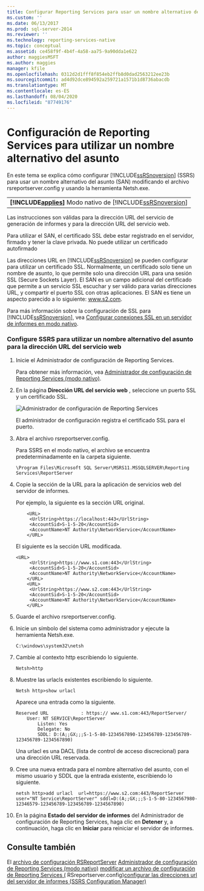 ```yaml
---
title: Configurar Reporting Services para usar un nombre alternativo del firmante | Microsoft Docs
ms.custom: ''
ms.date: 06/13/2017
ms.prod: sql-server-2014
ms.reviewer: ''
ms.technology: reporting-services-native
ms.topic: conceptual
ms.assetid: ce458f9f-4b4f-4a58-aa75-9a90dda1e622
author: maggiesMSFT
ms.author: maggies
manager: kfile
ms.openlocfilehash: 0312d2d1fff8f854eb2ffb8d0dad2563212ee23b
ms.sourcegitcommit: ad4d92dce894592a259721a1571b1d8736abacdb
ms.translationtype: MT
ms.contentlocale: es-ES
ms.lasthandoff: 08/04/2020
ms.locfileid: "87749176"
---
```

# <a name="configure-reporting-services-to-use-a-subject-alternative-name"></a>Configuración de Reporting Services para utilizar un nombre alternativo del asunto
  En este tema se explica cómo configurar [!INCLUDE[ssRSnoversion](../includes/ssrsnoversion-md.md)] (SSRS) para usar un nombre alternativo del asunto (SAN) modificando el archivo rsreportserver.config y usando la herramienta Netsh.exe.

||
|-|
|**[!INCLUDE[applies](../includes/applies-md.md)]** Modo nativo de [!INCLUDE[ssRSnoversion](../includes/ssrsnoversion-md.md)]|

 Las instrucciones son válidas para la dirección URL del servicio de generación de informes y para la dirección URL del servicio web.

 Para utilizar el SAN, el certificado SSL debe estar registrado en el servidor, firmado y tener la clave privada. No puede utilizar un certificado autofirmado

 Las direcciones URL en [!INCLUDE[ssRSnoversion](../includes/ssrsnoversion-md.md)] se pueden configurar para utilizar un certificado SSL. Normalmente, un certificado solo tiene un nombre de asunto, lo que permite solo una dirección URL para una sesión SSL (Secure Sockets Layer). El SAN es un campo adicional del certificado que permite a un servicio SSL escuchar y ser válido para varias direcciones URL, y compartir el puerto SSL con otras aplicaciones. El SAN es tiene un aspecto parecido a lo siguiente: www.s2.com.

 Para más información sobre la configuración de SSL para [!INCLUDE[ssRSnoversion](../includes/ssrsnoversion-md.md)], vea [Configurar conexiones SSL en un servidor de informes en modo nativo](security/configure-ssl-connections-on-a-native-mode-report-server.md).

### <a name="configure-ssrs-to-use-a-subject-alternative-name-for-web-service-url"></a>Configure SSRS para utilizar un nombre alternativo del asunto para la dirección URL del servicio web

1.  Inicie el Administrador de configuración de Reporting Services.

     Para obtener más información, vea [Administrador de configuración de Reporting Services &#40;modo nativo&#41;](../sql-server/install/reporting-services-configuration-manager-native-mode.md).

2.  En la página **Dirección URL del servicio web** , seleccione un puerto SSL y un certificado SSL.

     ![Administrador de configuración de Reporting Services](media/reportingservices-configurationmanager.png "Administrador de configuración de Reporting Services")

     El administrador de configuración registra el certificado SSL para el puerto.

3.  Abra el archivo rsreportserver.config.

     Para SSRS en el modo nativo, el archivo se encuentra predeterminadamente en la carpeta siguiente.

    ```
    \Program Files\Microsoft SQL Server\MSRS11.MSSQLSERVER\Reporting Services\ReportServer
    ```

4.  Copie la sección de la URL para la aplicación de servicios web del servidor de informes.

     Por ejemplo, la siguiente es la sección URL original.

    ```
        <URL>
         <UrlString>https://localhost:443</UrlString>
         <AccountSid>S-1-5-20</AccountSid>
         <AccountName>NT Authority\NetworkService</AccountName>
        </URL>

    ```

     El siguiente es la sección URL modificada.

    ```
    <URL>
         <UrlString>https://www.s1.com:443</UrlString>
         <AccountSid>S-1-5-20</AccountSid>
         <AccountName>NT Authority\NetworkService</AccountName>
        </URL>
        <URL>
         <UrlString>https://www.s2.com:443</UrlString>
         <AccountSid>S-1-5-20</AccountSid>
         <AccountName>NT Authority\NetworkService</AccountName>
        </URL>

    ```

5.  Guarde el archivo rsreportserver.config.

6.  Inicie un símbolo del sistema como administrador y ejecute la herramienta Netsh.exe.

    ```
    C:\windows\system32\netsh
    ```

7.  Cambie al contexto http escribiendo lo siguiente.

    ```
    Netsh>http
    ```

8.  Muestre las urlacls existentes escribiendo lo siguiente.

    ```
    Netsh http>show urlacl
    ```

     Aparece una entrada como la siguiente.

    ```
    Reserved URL            : https:// www.s1.com:443/ReportServer/
        User: NT SERVICE\ReportServer
            Listen: Yes
            Delegate: No
            SDDL: D:(A;;GX;;;S-1-5-80-1234567890-123456789-123456789-123456789-1234567890)
    ```

     Una urlacl es una DACL (lista de control de acceso discrecional) para una dirección URL reservada.

9. Cree una nueva entrada para el nombre alternativo del asunto, con el mismo usuario y SDDL que la entrada existente, escribiendo lo siguiente.

    ```
    netsh http>add urlacl  url=https://www.s2.com:443/ReportServer  
    user="NT Service\ReportServer" sddl=D:(A;;GX;;;S-1-5-80-1234567980-12346579-123456789-123456789-1234567890)

    ```

10. En la página **Estado del servidor de informes** del Administrador de configuración de Reporting Services, haga clic en **Detener** y, a continuación, haga clic en **Iniciar** para reiniciar el servidor de informes.

## <a name="see-also"></a>Consulte también
 El [archivo de configuración RSReportServer](report-server/rsreportserver-config-configuration-file.md) [Administrador de configuración de Reporting Services &#40;modo nativo&#41;](../sql-server/install/reporting-services-configuration-manager-native-mode.md) [modificar un archivo de configuración de Reporting Services &#40;](report-server/modify-a-reporting-services-configuration-file-rsreportserver-config.md) RSreportserver.config&#41;[configurar las direcciones url del servidor de informes &#40;SSRS Configuration Manager&#41;](install-windows/configure-report-server-urls-ssrs-configuration-manager.md)


